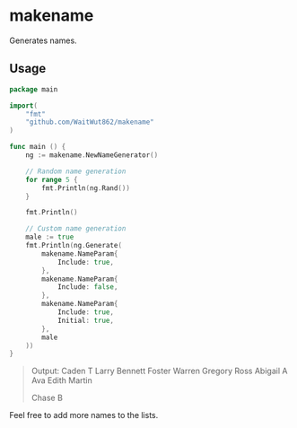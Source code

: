 # makename
Generates names.

## Usage

``` go
package main

import(
    "fmt"
    "github.com/WaitWut862/makename"
)

func main () {
    ng := makename.NewNameGenerator()

    // Random name generation
    for range 5 {
        fmt.Println(ng.Rand())
    }

    fmt.Println()

    // Custom name generation
    male := true
    fmt.Println(ng.Generate(
        makename.NameParam{
            Include: true,
        },
        makename.NameParam{
            Include: false,
        },
        makename.NameParam{
            Include: true,
            Initial: true,
        },
        male
    ))
}
```


> Output:
> Caden T
> Larry Bennett Foster
> Warren Gregory Ross
> Abigail A
> Ava Edith Martin
>
> Chase B

Feel free to add more names to the lists.
